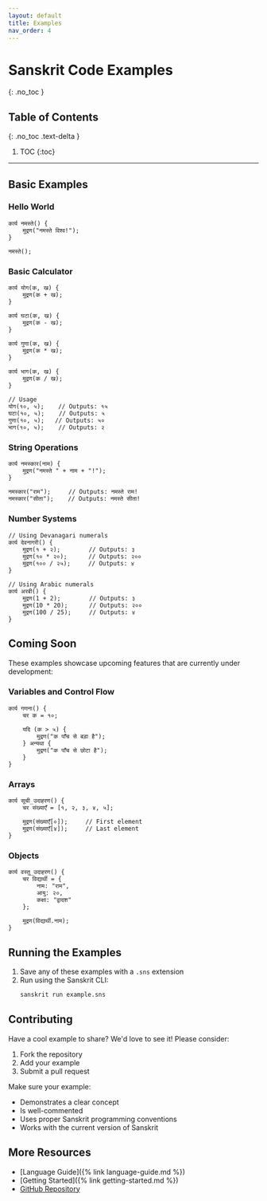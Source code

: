 ```yaml
---
layout: default
title: Examples
nav_order: 4
---
```


# Sanskrit Code Examples
{: .no_toc }

## Table of Contents
{: .no_toc .text-delta }

1. TOC
{:toc}

---

## Basic Examples

### Hello World

```sanskrit
कार्य नमस्ते() {
    मुद्रण("नमस्ते विश्व!");
}

नमस्ते();
```

### Basic Calculator

```sanskrit
कार्य योग(क, ख) {
    मुद्रण(क + ख);
}

कार्य घटा(क, ख) {
    मुद्रण(क - ख);
}

कार्य गुणा(क, ख) {
    मुद्रण(क * ख);
}

कार्य भाग(क, ख) {
    मुद्रण(क / ख);
}

// Usage
योग(१०, ५);    // Outputs: १५
घटा(१०, ५);    // Outputs: ५
गुणा(१०, ५);   // Outputs: ५०
भाग(१०, ५);    // Outputs: २
```

### String Operations

```sanskrit
कार्य नमस्कार(नाम) {
    मुद्रण("नमस्ते " + नाम + "!");
}

नमस्कार("राम");     // Outputs: नमस्ते राम!
नमस्कार("सीता");    // Outputs: नमस्ते सीता!
```

### Number Systems

```sanskrit
// Using Devanagari numerals
कार्य देवनागरी() {
    मुद्रण(१ + २);        // Outputs: ३
    मुद्रण(१० * २०);      // Outputs: २००
    मुद्रण(१०० / २५);     // Outputs: ४
}

// Using Arabic numerals
कार्य अरबी() {
    मुद्रण(1 + 2);        // Outputs: ३
    मुद्रण(10 * 20);      // Outputs: २००
    मुद्रण(100 / 25);     // Outputs: ४
}
```

## Coming Soon

These examples showcase upcoming features that are currently under development:

### Variables and Control Flow

```sanskrit
कार्य गणना() {
    चर क = १०;
    
    यदि (क > ५) {
        मुद्रण("क पाँच से बड़ा है");
    } अन्यथा {
        मुद्रण("क पाँच से छोटा है");
    }
}
```

### Arrays

```sanskrit
कार्य सूची_उदाहरण() {
    चर संख्याएँ = [१, २, ३, ४, ५];
    
    मुद्रण(संख्याएँ[०]);     // First element
    मुद्रण(संख्याएँ[४]);     // Last element
}
```

### Objects

```sanskrit
कार्य वस्तु_उदाहरण() {
    चर विद्यार्थी = {
        नाम: "राम",
        आयु: २०,
        कक्षा: "द्वादश"
    };
    
    मुद्रण(विद्यार्थी.नाम);
}
```

## Running the Examples

1. Save any of these examples with a `.sns` extension
2. Run using the Sanskrit CLI:
   ```bash
   sanskrit run example.sns
   ```

## Contributing

Have a cool example to share? We'd love to see it! Please consider:

1. Fork the repository
2. Add your example
3. Submit a pull request

Make sure your example:
- Demonstrates a clear concept
- Is well-commented
- Uses proper Sanskrit programming conventions
- Works with the current version of Sanskrit

## More Resources

- [Language Guide]({% link language-guide.md %})
- [Getting Started]({% link getting-started.md %})
- [GitHub Repository](https://github.com/sh20raj/sanskrit)
